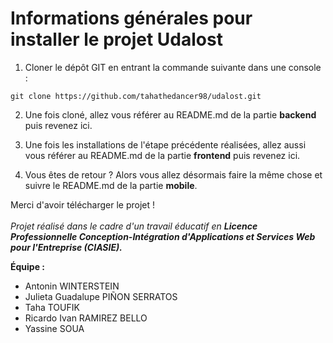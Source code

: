 # Informations générales pour installer le projet Udalost

1. Cloner le dépôt GIT en entrant la commande suivante dans une console :

```
git clone https://github.com/tahathedancer98/udalost.git
```

2. Une fois cloné, allez vous référer au README.md de la partie <b>backend</b> puis revenez ici.

3. Une fois les installations de l'étape précédente réalisées, allez aussi vous référer au README.md de la partie <b>frontend</b> puis revenez ici.

4. Vous êtes de retour ? Alors vous allez désormais faire la même chose et suivre le README.md de la partie <b>mobile</b>.

Merci d'avoir télécharger le projet !<br /><br />
<i>Projet réalisé dans le cadre d'un travail éducatif en <b>Licence Professionnelle Conception-Intégration d'Applications et Services Web pour l'Entreprise (CIASIE).</b></i>

<b>Équipe :</b>

- Antonin WINTERSTEIN
- Julieta Guadalupe PIÑON SERRATOS
- Taha TOUFIK
- Ricardo Ivan RAMIREZ BELLO
- Yassine SOUA
